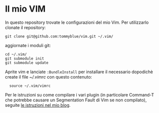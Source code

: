 # Il mio VIM

In questo repository trovate le configurazioni del mio Vim. Per utilizzarlo clonate il repository:

    git clone git@github.com:tommyblue/vim.git ~/.vim/

aggiornate i moduli git:

    cd ~/.vim/
    git submodule init
    git submodule update

Aprite vim e lanciate `:BundleInstall` per installare il necessario dopodichè create il file *~/.vimrc* con questo contenuto:

	  source ~/.vim/vimrc

Per le istruzioni su come compilare i vari plugin (in particolare Command-T che potrebbe causare un Segmentation Fault di Vim se non compilato), seguite [le istruzioni nel mio blog](http://www.tommyblue.it/).
